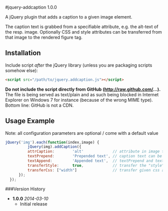 #jquery-addcaption 1.0.0

A jQuery plugin that adds a caption to a given image element.

The caption text is grabbed from a specifiable attribute, e.g. the alt-text of the resp. image.
Optionally CSS and style attributes can be transferred from that image to the rendered figure tag.

## Installation

Include script *after* the jQuery library (unless you are packaging scripts somehow else):

```html
<script src="/path/to/jquery.addcaption.js"></script>
```

**Do not include the script directly from GitHub (http://raw.github.com/...).** The file is being served as text/plain and as such being blocked
in Internet Explorer on Windows 7 for instance (because of the wrong MIME type). Bottom line: GitHub is not a CDN.

## Usage Example

Note: all configuration parameters are optional / come with a default value

```javascript
jQuery('img').each(function(index,image) {
          jQuery(img).addCaption({              
          attrCaption:        'alt'             // attribute in image to take caption text from, default: "alt"
          textPrepend:        'Prepended text', // caption text can be extended with prepend- and/or append-text (e.g. "click to enlarge")
          textAppend:         'Appended text',  // textPrepend and textAppend default: ""
          transferStyle:      true,             // transfer the "style" attribute from the image? default: false
          transferCss: ["width"]                // transfer given css attributes? default: []
      });
  });
```

###Version History

* **1.0.0** *2014-03-10*
    - Initial release

